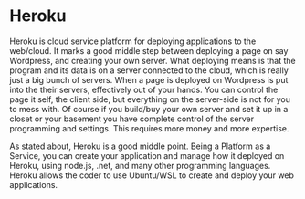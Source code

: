 # Heroku

Heroku is cloud service platform for deploying applications to the web/cloud. It marks a good middle step between deploying a page on say Wordpress, and creating your own server. What deploying means is that the program and its data is on a server connected to the cloud, which is really just a big bunch of servers. When a page is deployed on Wordpress is put into the their servers, effectively out of your hands. You can control the page it self, the client side, but everything on the server-side is not for you to mess with. Of course if you build/buy your own server and set it up in a closet or your basement you have complete control of the server programming and settings. This requires more money and more expertise.

As stated about, Heroku is a good middle point. Being a Platform as a Service, you can create your application and manage how it deployed on Heroku, using node.js, .net, and many other programming languages. Heroku allows the coder to use Ubuntu/WSL to create and deploy your web applications.